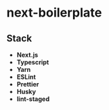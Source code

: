 # next-boilerplate

## Stack

* **Next.js**
* **Typescript**
* **Yarn**
* **ESLint**
* **Prettier**
* **Husky**
* **lint-staged**
